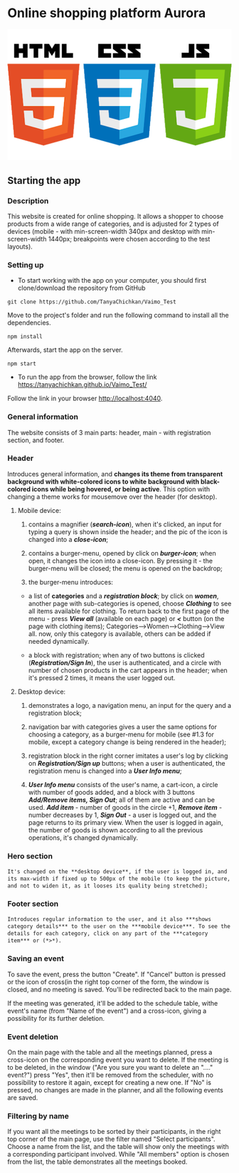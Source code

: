# Online shopping platform Aurora 

![Technology](technology.png)


## Starting the app

### Description

This website is created for online shopping. It allows a shopper to choose products from a wide range of categories, and is adjusted for 2 types of devices (mobile  - with min-screen-width 340px and desktop with min-screen-width 1440px; breakpoints were chosen according to the test layouts). 

### Setting up 

* To start working with the app on your computer, you should first clone/download the repository from GitHub

```shell
git clone https://github.com/TanyaChichkan/Vaimo_Test
```

Move to the project's folder and run the following command to install all the dependencies.

```shell
npm install
```

Afterwards, start the app on the server.

```shell
npm start
```

* To run the app from the browser, follow the link https://tanyachichkan.github.io/Vaimo_Test/

Follow the link in your browser
[http://localhost:4040](http://localhost:4040).

### General information

The website consists of 3 main parts: header, main  - with registration section, and footer.


### Header
Introduces general information, and **changes its theme from transparent background with white-colored icons to white background with black-colored icons while being hovered, or being active**. This option with changing a theme works for mousemove over the header (for desktop).

1. Mobile device:
     1. contains a magnifier (***search-icon***), when it's clicked, an input for typing a query is shown inside the header; and the pic of the icon is changed into a ***close-icon***;

    2. contains a burger-menu, opened by click on ***burger-icon***; when open, it changes the icon into a  close-icon. By pressing it  - the burger-menu will be closed; the menu is opened on the backdrop;

    3. the burger-menu introduces:
    - a list of **categories** and a ***registration block***; by click on ***women***, another page with sub-categories is opened, choose ***Clothing*** to see all items available for clothing. To return back to the first page of the menu - press ***View all*** (available on each page) or ***<*** button (on the page with clothing items); Categories-->Women-->Clothing-->View all. now, only this category is available, others can be added if needed dynamically. 

    - a block with registration; when any of two buttons is clicked (***Registration/Sign In***), the user is authenticated, and a circle with number of chosen products in the cart appears in the header;
    when it's pressed 2 times, it means the user logged out.

2. Desktop device:
    1. demonstrates a logo, a navigation menu, an input for the query and a registration block; 
    
    2. navigation bar with categories gives a user the same options for choosing a category, as a burger-menu for mobile (see #1.3 for mobile, except a category change is being rendered in the header);

    3. registration block in the right corner imitates a user's log by clicking on ***Registration/Sign up*** buttons;
    when a user is authenticated, the registration menu is changed into a ***User Info menu***;

    4. ***User Info menu*** consists of the user's name, a cart-icon, a circle with number of goods added, and a block with 3 buttons ***Add/Remove items, Sign Out***; all of them are active and can be used. ***Add item*** - number of goods in the circle +1, ***Remove item*** - number decreases by 1, ***Sign Out*** - a user is logged out, and the page returns to its primary view. When the user is logged in again, the number of goods is shown according to all the previous operations, it's changed dynamically. 


### Hero section
    It's changed on the **desktop device**, if the user is logged in, and its max-width if fixed up to 500px of the mobile (to keep the picture, and not to widen it, as it looses its quality being stretched);

### Footer section
    Introduces regular information to the user, and it also ***shows category details*** to the user on the ***mobile device***. To see the details for each category, click on any part of the ***category item*** or (*>*).



        











### Saving an event
To save the event, press the button "Create". If "Cancel" button is pressed or the icon of cross(in the right top corner of the form, the window is closed, and no meeting is saved. You'll be redirected back to the main page. 

If the meeting was generated, it'll be added to the schedule table, withe event's name (from "Name of the event") and a cross-icon, giving a possibility for its further deletion.


### Event deletion
On the main page with the table and all the meetings planned, press a cross-icon on the corresponding event you want to delete.
If the meeting is to be deleted, in the window ("Are you sure you want to delete an "...." event?") press "Yes", then it'll be removed from the scheduler, with no possibility to restore it again, except for creating a new one. If "No" is pressed, no
changes are made in the planner, and all the following events are saved.


### Filtering by name
If you want all the meetings to be sorted by their participants, in the right top corner of the main page, use the filter named "Select participants". Choose a name from the list, and the table will show only the meetings with a corresponding participant 
involved. While "All members" option is chosen from the list, the table demonstrates all the meetings booked.

